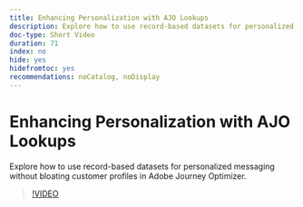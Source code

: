 ```yaml
---
title: Enhancing Personalization with AJO Lookups
description: Explore how to use record-based datasets for personalized messaging without bloating customer profiles in Adobe Journey Optimizer.
doc-type: Short Video
duration: 71
index: no
hide: yes
hidefromtoc: yes
recommendations: noCatalog, noDisplay
---
```


# Enhancing Personalization with AJO Lookups

Explore how to use record-based datasets for personalized messaging without bloating customer profiles in Adobe Journey Optimizer.

<!-- 62_S522_3442522_70_enhancing-personalization-with-ajo-lookups -->
>[!VIDEO](https://video.tv.adobe.com/v/3458226/?learn=on&enablevpops=true)
